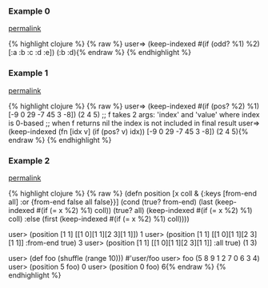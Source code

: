 ### Example 0
[permalink](#example-0)

{% highlight clojure %}
{% raw %}
user=> (keep-indexed #(if (odd? %1) %2) [:a :b :c :d :e])
(:b :d){% endraw %}
{% endhighlight %}


### Example 1
[permalink](#example-1)

{% highlight clojure %}
{% raw %}
user=> (keep-indexed #(if (pos? %2) %1) [-9 0 29 -7 45 3 -8])
(2 4 5)
;; f takes 2 args: 'index' and 'value' where index is 0-based
;; when f returns nil the index is not included in final result
user=> (keep-indexed (fn [idx v]
                       (if (pos? v) idx)) [-9 0 29 -7 45 3 -8])
(2 4 5){% endraw %}
{% endhighlight %}


### Example 2
[permalink](#example-2)

{% highlight clojure %}
{% raw %}
(defn position [x coll & {:keys [from-end all] :or {from-end false all false}}]
  (cond
   (true? from-end) (last (keep-indexed #(if (= x %2) %1) coll))
   (true? all) (keep-indexed #(if (= x %2) %1) coll)
   :else (first (keep-indexed #(if (= x %2) %1) coll))))

user> (position [1 1] [[1 0][1 1][2 3][1 1]])
1
user> (position [1 1] [[1 0][1 1][2 3][1 1]] :from-end true)
3
user> (position [1 1] [[1 0][1 1][2 3][1 1]] :all true)
(1 3)

user> (def foo (shuffle (range 10)))
#'user/foo
user> foo
(5 8 9 1 2 7 0 6 3 4)
user> (position 5 foo)
0
user> (position 0 foo)
6{% endraw %}
{% endhighlight %}


